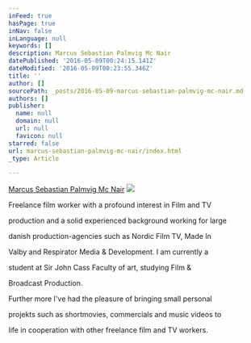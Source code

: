 ```yaml
---
inFeed: true
hasPage: true
inNav: false
inLanguage: null
keywords: []
description: Marcus Sebastian Palmvig Mc Nair
datePublished: '2016-05-09T00:24:15.141Z'
dateModified: '2016-05-09T00:23:55.346Z'
title: ''
author: []
sourcePath: _posts/2016-05-09-marcus-sebastian-palmvig-mc-nair.md
authors: []
publisher:
  name: null
  domain: null
  url: null
  favicon: null
starred: false
url: marcus-sebastian-palmvig-mc-nair/index.html
_type: Article

---
```

[Marcus Sebastian Palmvig Mc Nair][0]
![](https://the-grid-user-content.s3-us-west-2.amazonaws.com/c45ae4e0-5130-4437-8fa9-71621519e817.jpg)

Freelance film worker with a profound interest in Film and TV

production and a solid experienced background working for large

danish production-agencies such as Nordic Film TV, Made In

Valby and Respirator Media & Development. I am currently a

student at Sir John Cass Faculty of art, studying Film &

Broadcast Production.

Further more I've had the pleasure of bringing small personal

projekts such as shortmovies, commercials and music videos to

life in cooperation with other freelance film and TV workers.

[0]: null